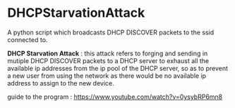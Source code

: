 # DHCPStarvationAttack

A python script which broadcasts DHCP DISCOVER packets to the ssid connected to.

**DHCP Starvation Attack** : this attack refers to forging and sending in mutiple DHCP DISCOVER packets to a DHCP server to exhaust all the available ip addresses from the ip pool of the DHCP server, so as to prevent a new user from using the network as there would be no available ip address to assign to the new device.

guide to the program : https://www.youtube.com/watch?v=0ysybRP6mn8
